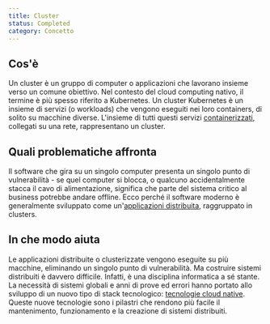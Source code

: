 ```yaml
---
title: Cluster
status: Completed
category: Concetto
---
```


## Cos'è

Un cluster è un gruppo di computer o applicazioni che lavorano insieme verso un comune obiettivo.  Nel contesto del cloud computing nativo, il termine è più spesso riferito a Kubernetes. Un cluster Kubernetes è un insieme di servizi (o workloads) che vengono eseguiti nei loro containers, di solito su macchine diverse. L'insieme di tutti questi servizi [containerizzati](/containerization/), collegati su una rete, rappresentano un cluster.

## Quali problematiche affronta

Il software che gira su un singolo computer presenta un singolo punto di vulnerabilità  - se quel computer si blocca, o qualcuno accidentalmente stacca il cavo di alimentazione, significa che parte del sistema critico al business potrebbe andare offline. Ecco perché il software moderno è generalmente sviluppato come un'[applicazioni distribuita](/distributed_apps/), raggruppato in clusters. 

## In che modo aiuta

Le applicazioni distribuite o clusterizzate vengono eseguite su più macchine, eliminando un singolo punto di vulnerabilità. Ma costruire sistemi distribuiti è davvero difficile. Infatti, è una disciplina informatica a sé stante. La necessità di sistemi globali e anni di prove ed errori hanno portato allo sviluppo di un nuovo tipo di stack tecnologico: [tecnologie cloud native](/cloud_native_tech/). Queste nuove tecnologie sono i pilastri che rendono più facile il mantenimento, funzionamento e la creazione di sistemi distribuiti.